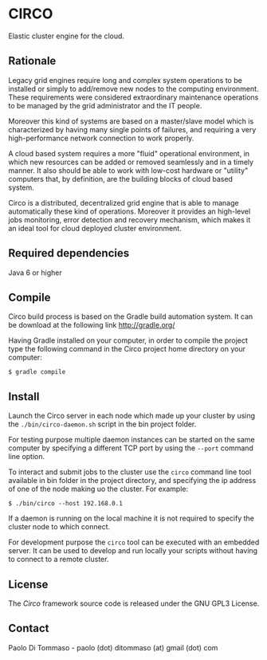 CIRCO
=====

Elastic cluster engine for the cloud.

Rationale
---------

Legacy grid engines require long and complex system operations to be installed or simply to add/remove new nodes to
the computing environment. These requirements were considered extraordinary maintenance operations to be managed
by the grid administrator and the IT people.

Moreover this kind of systems are based on a master/slave model which is characterized by having many single points of
failures, and requiring a very high-performance network connection to work properly.

A cloud based system requires a more "fluid" operational environment, in which new resources can be added or removed
seamlessly and in a timely manner. It also should be able to work with low-cost hardware or "utility" computers that,
by definition, are the building blocks of cloud based system.

Circo is a distributed, decentralized grid engine that is able to manage automatically these kind of operations.
Moreover it provides an high-level jobs monitoring, error detection and recovery mechanism, which makes it an ideal
tool for cloud deployed cluster environment.


Required dependencies
---------------------

Java 6 or higher


Compile
-------

Circo build process is based on the Gradle build automation system. It can be download at the following link
http://gradle.org/


Having Gradle installed on your computer, in order to compile the project type the following command
in the Circo project home directory on your computer:

    $ gradle compile


Install
-------

Launch the Circo server in each node which made up your cluster by using the `./bin/circo-daemon.sh` script in the bin project
folder.

For testing purpose multiple daemon instances can be started  on the same computer by specifying a different TCP port by
using the `--port` command line option.

To interact and submit jobs to the cluster use the `circo` command line tool available in bin folder in the project directory,
and specifying the ip address of one of the node making uo the cluster. For example:

    $ ./bin/circo --host 192.168.0.1


If a daemon is running on the local machine it is not required to specify the cluster node to which connect.

For development purpose the `circo` tool can be executed with an embedded server. It can be used to develop and run locally
your scripts without having to connect to a remote cluster.



License
-------

The *Circo* framework source code is released under the GNU GPL3 License.


Contact
-------
Paolo Di Tommaso - paolo (dot) ditommaso (at) gmail (dot) com